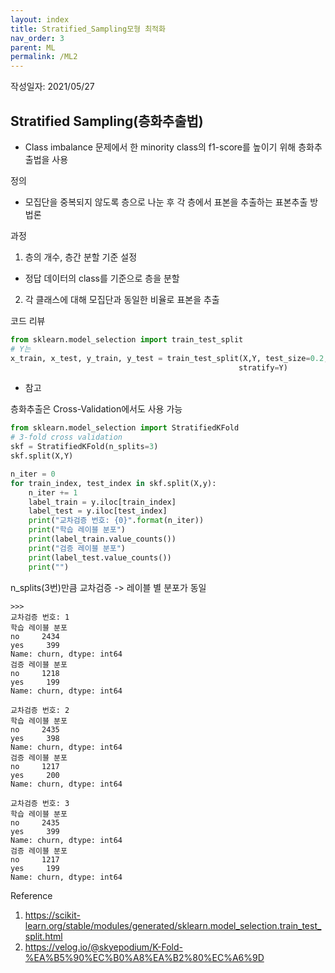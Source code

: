 ```yaml
---
layout: index
title: Stratified_Sampling모형 최적화
nav_order: 3
parent: ML
permalink: /ML2
---
```


작성일자: 2021/05/27

## Stratified Sampling(층화추출법)

* Class imbalance 문제에서 한 minority class의 f1-score를 높이기 위해 층화추출법을 사용



정의

- 모집단을 중복되지 않도록 층으로 나눈 후 각 층에서 표본을 추출하는 표본추출 방법론



과정

1) 층의 개수, 층간 분할 기준 설정

- 정답 데이터의 class를 기준으로 층을 분할

2) 각 클래스에 대해 모집단과 동일한 비율로 표본을 추출



코드 리뷰



```python
from sklearn.model_selection import train_test_split
# Y는 
x_train, x_test, y_train, y_test = train_test_split(X,Y, test_size=0.2,
                                                   stratify=Y)
```



* 참고

층화추출은 Cross-Validation에서도 사용 가능

```python
from sklearn.model_selection import StratifiedKFold
# 3-fold cross validation
skf = StratifiedKFold(n_splits=3)
skf.split(X,Y)

n_iter = 0
for train_index, test_index in skf.split(X,y):
    n_iter += 1
    label_train = y.iloc[train_index]
    label_test = y.iloc[test_index]
    print("교차검증 번호: {0}".format(n_iter))
    print("학습 레이블 분포")
    print(label_train.value_counts())
    print("검증 레이블 분포")
    print(label_test.value_counts())
    print("")
```

n_splits(3번)만큼 교차검증 -> 레이블 별 분포가 동일

```
>>>
교차검증 번호: 1
학습 레이블 분포
no     2434
yes     399
Name: churn, dtype: int64
검증 레이블 분포
no     1218
yes     199
Name: churn, dtype: int64

교차검증 번호: 2
학습 레이블 분포
no     2435
yes     398
Name: churn, dtype: int64
검증 레이블 분포
no     1217
yes     200
Name: churn, dtype: int64

교차검증 번호: 3
학습 레이블 분포
no     2435
yes     399
Name: churn, dtype: int64
검증 레이블 분포
no     1217
yes     199
Name: churn, dtype: int64
```



Reference



1. https://scikit-learn.org/stable/modules/generated/sklearn.model_selection.train_test_split.html
2. https://velog.io/@skyepodium/K-Fold-%EA%B5%90%EC%B0%A8%EA%B2%80%EC%A6%9D